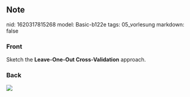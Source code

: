 ## Note
nid: 1620317815268
model: Basic-b122e
tags: 05_vorlesung
markdown: false

### Front
Sketch the <b>Leave-One-Out Cross-Validation</b> approach.

### Back
<img src="paste-e1ed67fc5b945583cfb0ef2ea09483a98fe1b496.jpg">
